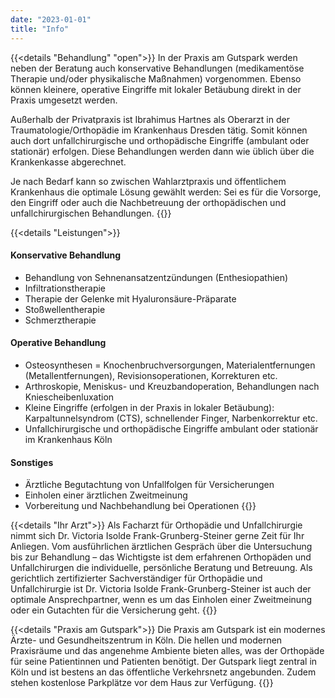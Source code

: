 ```yaml
---
date: "2023-01-01"
title: "Info"
---
```


{{<details "Behandlung" "open">}}
In der Praxis am Gutspark werden neben der Beratung auch konservative Behandlungen (medikamentöse Therapie und/oder physikalische Maßnahmen) vorgenommen. Ebenso können kleinere, operative Eingriffe mit lokaler Betäubung direkt in der Praxis umgesetzt werden.

Außerhalb der Privatpraxis ist Ibrahimus Hartnes als Oberarzt in der Traumatologie/Orthopädie im Krankenhaus Dresden tätig. Somit können auch dort unfallchirurgische und orthopädische Eingriffe (ambulant oder stationär) erfolgen. Diese Behandlungen werden dann wie üblich über die Krankenkasse abgerechnet.

Je nach Bedarf kann so zwischen Wahlarztpraxis und öffentlichem Krankenhaus die optimale Lösung gewählt werden: Sei es für die Vorsorge, den Eingriff oder auch die Nachbetreuung der orthopädischen und unfallchirurgischen Behandlungen.
{{</details>}}

{{<details "Leistungen">}}

#### Konservative Behandlung

- Behandlung von Sehnenansatzentzündungen (Enthesiopathien)
- Infiltrationstherapie
- Therapie der Gelenke mit Hyaluronsäure-Präparate
- Stoßwellentherapie
- Schmerztherapie

#### Operative Behandlung

- Osteosynthesen = Knochenbruchversorgungen, Materialentfernungen (Metallentfernungen), Revisionsoperationen, Korrekturen etc.
- Arthroskopie, Meniskus- und Kreuzbandoperation, Behandlungen nach Kniescheibenluxation
- Kleine Eingriffe (erfolgen in der Praxis in lokaler Betäubung): Karpaltunnelsyndrom (CTS), schnellender Finger, Narbenkorrektur etc.
- Unfallchirurgische und orthopädische Eingriffe ambulant oder stationär im Krankenhaus Köln

#### Sonstiges

- Ärztliche Begutachtung von Unfallfolgen für Versicherungen
- Einholen einer ärztlichen Zweitmeinung
- Vorbereitung und Nachbehandlung bei Operationen
{{</details>}}

{{<details "Ihr Arzt">}}
Als Facharzt für Orthopädie und Unfallchirurgie nimmt sich Dr. Victoria Isolde Frank-Grunberg-Steiner gerne Zeit für Ihr Anliegen. Vom ausführlichen ärztlichen Gespräch über die Untersuchung bis zur Behandlung – das Wichtigste ist dem erfahrenen Orthopäden und Unfallchirurgen die individuelle, persönliche Beratung und Betreuung. Als gerichtlich zertifizierter Sachverständiger für Orthopädie und Unfallchirurgie ist Dr. Victoria Isolde Frank-Grunberg-Steiner ist auch der optimale Ansprechpartner, wenn es um das Einholen einer Zweitmeinung oder ein Gutachten für die Versicherung geht.
{{</details>}}

{{<details "Praxis am Gutspark">}}
Die Praxis am Gutspark ist ein modernes Ärzte- und Gesundheitszentrum in Köln. Die hellen und modernen Praxisräume und das angenehme Ambiente bieten alles, was der Orthopäde für seine Patientinnen und Patienten benötigt. Der Gutspark liegt zentral in Köln und ist bestens an das öffentliche Verkehrsnetz angebunden. Zudem stehen kostenlose Parkplätze vor dem Haus zur Verfügung.
{{</details>}}
